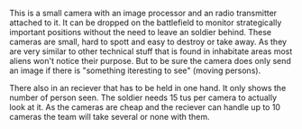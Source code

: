 This is a small camera with an image processor and an radio transmitter
attached to it. It can be dropped on the battlefield to monitor
strategically important positions without the need to leave an soldier
behind. These cameras are small, hard to spott and easy to destroy or
take away. As they are very similar to other technical stuff that is
found in inhabitate areas most aliens won't notice their purpose. But to
be sure the camera does only send an image if there is "something
iteresting to see" (moving persons).

There also in an reciever that has to be held in one hand. It only shows
the number of person seen. The soldier needs 15 tus per camera to
actually look at it. As the cameras are cheap and the reciever can
handle up to 10 cameras the team will take several or none with them.